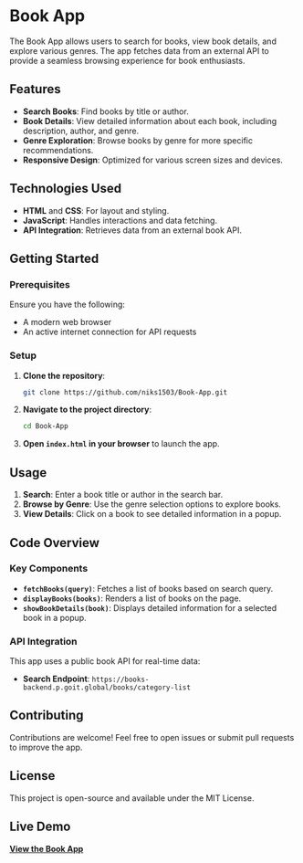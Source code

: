 # Book App

The Book App allows users to search for books, view book details, and explore various genres. The app fetches data from an external API to provide a seamless browsing experience for book enthusiasts.

## Features
- **Search Books**: Find books by title or author.
- **Book Details**: View detailed information about each book, including description, author, and genre.
- **Genre Exploration**: Browse books by genre for more specific recommendations.
- **Responsive Design**: Optimized for various screen sizes and devices.

## Technologies Used
- **HTML** and **CSS**: For layout and styling.
- **JavaScript**: Handles interactions and data fetching.
- **API Integration**: Retrieves data from an external book API.

## Getting Started

### Prerequisites
Ensure you have the following:
- A modern web browser
- An active internet connection for API requests

### Setup
1. **Clone the repository**:
   ```bash
   git clone https://github.com/niks1503/Book-App.git
   ```
2. **Navigate to the project directory**:
   ```bash
   cd Book-App
   ```
3. **Open `index.html` in your browser** to launch the app.

## Usage
1. **Search**: Enter a book title or author in the search bar.
2. **Browse by Genre**: Use the genre selection options to explore books.
3. **View Details**: Click on a book to see detailed information in a popup.

## Code Overview

### Key Components
- **`fetchBooks(query)`**: Fetches a list of books based on search query.
- **`displayBooks(books)`**: Renders a list of books on the page.
- **`showBookDetails(book)`**: Displays detailed information for a selected book in a popup.

### API Integration
This app uses a public book API for real-time data:
- **Search Endpoint**: `https://books-backend.p.goit.global/books/category-list`

## Contributing
Contributions are welcome! Feel free to open issues or submit pull requests to improve the app.

## License
This project is open-source and available under the MIT License.

## Live Demo
**[View the Book App](https://niks1503.github.io/Book-App/)**
